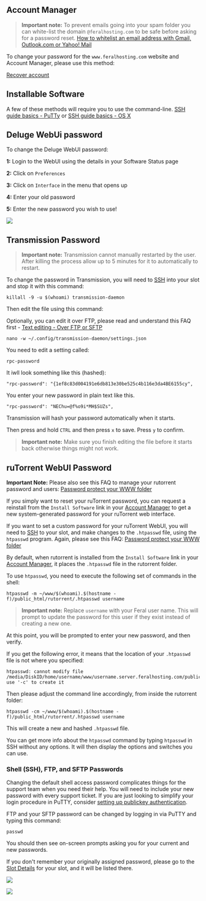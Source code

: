 
Account Manager
---

> **Important note:** To prevent emails going into your spam folder you can white-list the domain `@feralhosting.com` to be safe before asking for a password reset. [How to whitelist an email address with Gmail, Outlook.com or Yahoo! Mail](http://onlinegroups.net/blog/2014/02/25/how-to-whitelist-an-email-address/)

To change your password for the `www.feralhosting.com` website and Account Manager, please use this method:

[Recover account](https://www.feralhosting.com/recover-account)

Installable Software
---

A few of these methods will require you to use the command-line. [SSH guide basics - PuTTy](https://www.feralhosting.com/faq/view?question=12) or [SSH guide basics - OS X](https://www.feralhosting.com/faq/view?question=217)

Deluge WebUi password
---

To change the Deluge WebUI password:

**1:** Login to the WebUI using the details in your Software Status page

**2:** Click on `Preferences`

**3:** Click on `Interface` in the menu that opens up

**4:** Enter your old password

**5:** Enter the new password you wish to use!

![](https://raw.github.com/feralhosting/feralfilehosting/master/Feral%20Wiki/General/Changing%20passwords/deluge.png)

Transmission Password
---

> **Important note:** Transmission cannot manually restarted by the user. After killing the process allow up to 5 minutes for it to automatically to restart.

To change the password in Transmission, you will need to [SSH](https://www.feralhosting.com/faq/view?question=12) into your slot and stop it with this command:

~~~
killall -9 -u $(whoami) transmission-daemon
~~~

Then edit the file using this command:

Optionally, you can edit it over FTP, please read and understand this FAQ first - [Text editing - Over FTP or SFTP](https://www.feralhosting.com/faq/view?question=219)

~~~
nano -w ~/.config/transmission-daemon/settings.json
~~~

You need to edit a setting called:

~~~
rpc-password
~~~

It iwll look something like this (hashed):

~~~
"rpc-password": "{1ef8c83d004191e6db813e30be525c4b116e3da4BE6155cy",
~~~

You enter your new password in plain text like this.

~~~
"rpc-password": "NEChu=@f%o9i*MH$SUZs",
~~~

Transmission will hash your password automatically when it starts.

Then press and hold `CTRL` and then press `x` to save. Press `y` to confirm.

> **Important note:** Make sure you finish editing the file before it starts back otherwise things might not work.

ruTorrent WebUI Password
---

**Important Note:** Please also see this FAQ to manage your rutorrent password and users: [Password protect your WWW folder](https://www.feralhosting.com/faq/view?question=22)

If you simply want to reset your ruTorrent password, you can request a reinstall from the `Install Software` link in your [Account Manager](https://www.feralhosting.com/manager/) to get a new system-generated password for your ruTorrent web interface. 

If you want to set a custom password for your ruTorrent WebUI, you will need to [SSH](https://www.feralhosting.com/faq/view?question=12) to your slot, and make changes to the `.htpasswd` file, using the `htpasswd` program. Again, please see this FAQ: [Password protect your WWW folder](https://www.feralhosting.com/faq/view?question=22)

By default, when rutorrent is installed from the `Install Software` link in your [Account Manager](https://www.feralhosting.com/manager/), it places the `.htpasswd` file in the rutorrent folder.

To use `htpasswd`, you need to execute the following set of commands in the shell:

~~~
htpasswd -m ~/www/$(whoami).$(hostname -f)/public_html/rutorrent/.htpasswd username
~~~

> **Important note:** Replace `username` with your Feral user name. This will prompt to update the password for this user if they exist instead of creating a new one.

At this point, you will be prompted to enter your new password, and then verify.

If you get the following error, it means that the location of your `.htpasswd` file is not where you specified:

~~~
htpasswd: cannot modify file /media/DiskID/home/username/www/username.server.feralhosting.com/public_html/rutorrent/.htpasswd; use '-c' to create it
~~~

Then please adjust the command line accordingly, from inside the rutorrent folder:

~~~
htpasswd -cm ~/www/$(whoami).$(hostname -f)/public_html/rutorrent/.htpasswd username
~~~

This will create a new and hashed `.htpasswd` file.

You can get more info about the `htpasswd` command by typing `htpasswd` in SSH without any options. It will then display the options and switches you can use.

### Shell (SSH), FTP, and SFTP Passwords

Changing the default shell access password complicates things for the support team when you need their help. You will need to include your new password with every support ticket. If you are just looking to simplify your login procedure in PuTTY, consider [setting up publickey authentication](https://www.feralhosting.com/faq/view?question=13).

FTP and your SFTP password can be changed by logging in via PuTTY and typing this command:

~~~
passwd
~~~

You should then see on-screen prompts asking you for your current and new passwords.

If you don't remember your originally assigned password, please go to the [Slot Details](https://www.feralhosting.com/manager/slot/) for your slot, and it will be listed there.

![](https://raw.github.com/feralhosting/feralfilehosting/master/Feral%20Wiki/0%20Generic/slot_detail_link.png)

![](https://raw.github.com/feralhosting/feralfilehosting/master/Feral%20Wiki/0%20Generic/slot_detail_ssh.png)



